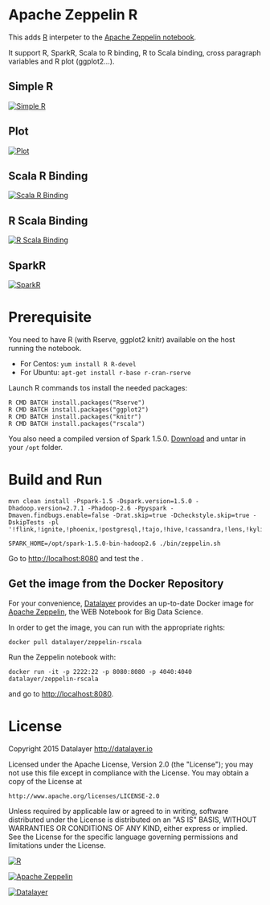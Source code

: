 # Apache Zeppelin R

This adds [R](http://cran.r-project.org) interpeter to the [Apache Zeppelin notebook](http://zeppelin.incubator.apache.org).

It support R, SparkR, Scala to R binding, R to Scala binding, cross paragraph variables and R plot (ggplot2...).

## Simple R

[![Simple R](https://raw.githubusercontent.com/datalayer/zeppelin-R/rscala/_Rimg/simple-r.png)](https://raw.githubusercontent.com/datalayer/zeppelin-R/rscala/_Rimg/simple-r.png)

## Plot

[![Plot](https://raw.githubusercontent.com/datalayer/zeppelin-R/rscala/_Rimg/plot.png)](https://raw.githubusercontent.com/datalayer/zeppelin-R/rscala/_Rimg/plot.png)

## Scala R Binding

[![Scala R Binding](https://raw.githubusercontent.com/datalayer/zeppelin-R/rscala/_Rimg/scala-r.png)](https://raw.githubusercontent.com/datalayer/zeppelin-R/rscala/_Rimg/scala-r.png)

## R Scala Binding

[![R Scala Binding](https://raw.githubusercontent.com/datalayer/zeppelin-R/rscala/_Rimg/r-scala.png)](https://raw.githubusercontent.com/datalayer/zeppelin-R/rscala/_Rimg/r-scala.png)

## SparkR

[![SparkR](https://raw.githubusercontent.com/datalayer/zeppelin-R/rscala/_Rimg/sparkr.png)](https://raw.githubusercontent.com/datalayer/zeppelin-R/rscala/_Rimg/sparkr.png)

# Prerequisite

You need to have R (with Rserve, ggplot2 knitr) available on the host running the notebook.

+ For Centos: `yum install R R-devel`
+ For Ubuntu: `apt-get install r-base r-cran-rserve`

Launch R commands tos install the needed packages:

```
R CMD BATCH install.packages("Rserve")
R CMD BATCH install.packages("ggplot2")
R CMD BATCH install.packages("knitr")
R CMD BATCH install.packages("rscala")
```

You also need a compiled version of Spark 1.5.0. [Download](http://archive.apache.org/dist/spark/spark-1.5.0/spark-1.5.0-bin-hadoop2.6.tgz) and untar in your `/opt` folder.

# Build and Run

```
mvn clean install -Pspark-1.5 -Dspark.version=1.5.0 -Dhadoop.version=2.7.1 -Phadoop-2.6 -Ppyspark -Dmaven.findbugs.enable=false -Drat.skip=true -Dcheckstyle.skip=true -DskipTests -pl '!flink,!ignite,!phoenix,!postgresql,!tajo,!hive,!cassandra,!lens,!kylin'
```

```
SPARK_HOME=/opt/spark-1.5.0-bin-hadoop2.6 ./bin/zeppelin.sh
```

Go to [http://localhost:8080](http://localhost:8080) and test the .

## Get the image from the Docker Repository

For your convenience, [Datalayer](http://datalayer.io) provides an up-to-date Docker image for [Apache Zeppelin](http://zeppelin.incubator.apache.org), the WEB Notebook for Big Data Science.

In order to get the image, you can run with the appropriate rights:

`docker pull datalayer/zeppelin-rscala`

Run the Zeppelin notebook with:

`docker run -it -p 2222:22 -p 8080:8080 -p 4040:4040 datalayer/zeppelin-rscala`

and go to [http://localhost:8080](http://localhost:8080).

# License

Copyright 2015 Datalayer http://datalayer.io

Licensed under the Apache License, Version 2.0 (the "License");
you may not use this file except in compliance with the License.
You may obtain a copy of the License at

    http://www.apache.org/licenses/LICENSE-2.0

Unless required by applicable law or agreed to in writing, software
distributed under the License is distributed on an "AS IS" BASIS,
WITHOUT WARRANTIES OR CONDITIONS OF ANY KIND, either express or implied.
See the License for the specific language governing permissions and
limitations under the License.

[![R](http://datalayer.io/ext/images/logo-R-200.png)](http://cran.r-project.org)

[![Apache Zeppelin](http://datalayer.io/ext/images/logo-zeppelin-small.png)](http://zeppelin.incubator.apache.org)

[![Datalayer](http://datalayer.io/ext/images/logo_horizontal_072ppi.png)](http://datalayer.io)
